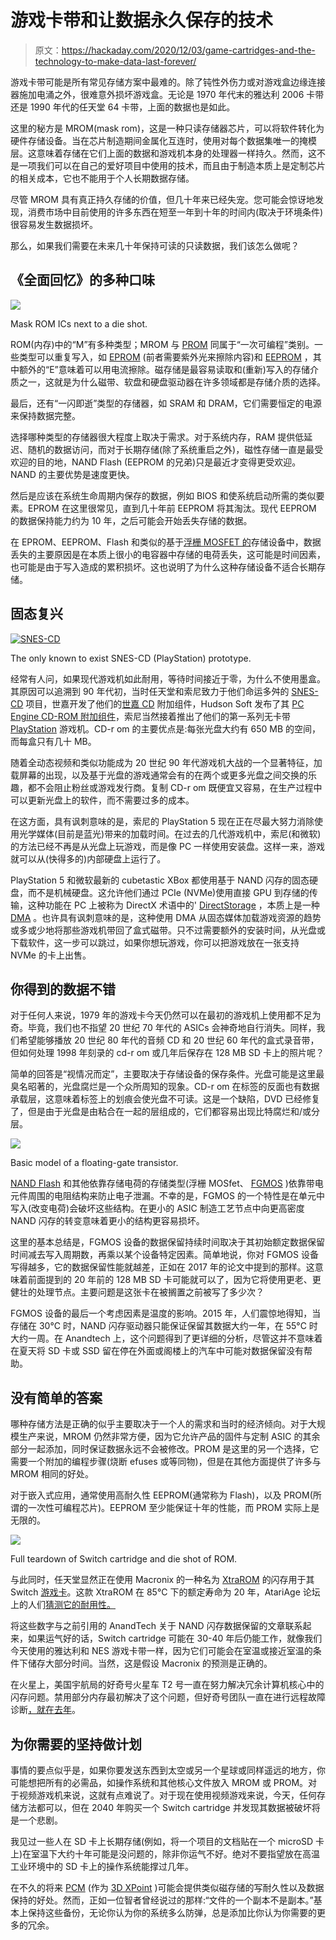 # 游戏卡带和让数据永久保存的技术

> 原文：<https://hackaday.com/2020/12/03/game-cartridges-and-the-technology-to-make-data-last-forever/>

游戏卡带可能是所有常见存储方案中最难的。除了钝性外伤力或对游戏盒边缘连接器施加电涌之外，很难意外损坏游戏盒。无论是 1970 年代末的雅达利 2006 卡带还是 1990 年代的任天堂 64 卡带，上面的数据也是如此。

这里的秘方是 MROM(mask rom)，这是一种只读存储器芯片，可以将软件转化为硬件存储设备。当在芯片制造期间金属化互连时，使用对每个数据集唯一的掩模层。这意味着存储在它们上面的数据和游戏机本身的处理器一样持久。然而，这不是一项我们可以在自己的爱好项目中使用的技术，而且由于制造本质上是定制芯片的相关成本，它也不能用于个人长期数据存储。

尽管 MROM 具有真正持久存储的价值，但几十年来已经失宠。您可能会惊讶地发现，消费市场中目前使用的许多东西在短至一年到十年的时间内(取决于环境条件)很容易发生数据损坏。

那么，如果我们需要在未来几十年保持可读的只读数据，我们该怎么做呢？

## 《全面回忆》的多种口味

[![](img/1b0048a5b575b650f7a45cb1819044c0.png)](https://hackaday.com/wp-content/uploads/2020/11/Mask-Read-Only-Memory-MROM.png)

Mask ROM ICs next to a die shot.

ROM(内存)中的“M”有多种类型；MROM 与 [PROM](https://en.wikipedia.org/wiki/Programmable_ROM) 同属于“一次可编程”类别。一些类型可以重复写入，如 [EPROM](https://en.wikipedia.org/wiki/EPROM) (前者需要紫外光来擦除内容)和 [EEPROM](https://en.wikipedia.org/wiki/EEPROM) ，其中额外的“E”意味着可以用电流擦除。磁存储是最容易读取和(重新)写入的存储介质之一，这就是为什么磁带、软盘和硬盘驱动器在许多领域都是存储介质的选择。

最后，还有“一闪即逝”类型的存储器，如 SRAM 和 DRAM，它们需要恒定的电源来保持数据完整。

选择哪种类型的存储器很大程度上取决于需求。对于系统内存，RAM 提供低延迟、随机的数据访问，而对于长期存储(除了系统重启之外)，磁性存储一直是最受欢迎的目的地，NAND Flash (EEPROM 的兄弟)只是最近才变得更受欢迎。NAND 的主要优势是速度更快。

然后是应该在系统生命周期内保存的数据，例如 BIOS 和使系统启动所需的类似要素。EPROM 在这里很常见，直到几十年前 EEPROM 将其淘汰。现代 EEPROM 的数据保持能力约为 10 年，之后可能会开始丢失存储的数据。

在 EPROM、EEPROM、Flash 和类似的基于[浮栅 MOSFET 的](https://en.wikipedia.org/wiki/Floating-gate_MOSFET)存储设备中，数据丢失的主要原因是在本质上很小的电容器中存储的电荷丢失，这可能是时间因素，也可能是由于写入造成的累积损坏。这也说明了为什么这种存储设备不适合长期存储。

## 固态复兴

[![SNES-CD](img/1214cd4758dbe2b1187ef0ecf588252e.png)](https://hackaday.com/wp-content/uploads/2020/11/Sony-playstation_prototype.jpg)

The only known to exist SNES-CD (PlayStation) prototype.

经常有人问，如果现代游戏机如此耐用，等待时间接近于零，为什么不使用墨盒。其原因可以追溯到 90 年代初，当时任天堂和索尼致力于他们命运多舛的 [SNES-CD](https://en.wikipedia.org/wiki/Super_NES_CD-ROM) 项目，世嘉开发了他们的[世嘉 CD](https://en.wikipedia.org/wiki/Sega_CD) 附加组件，Hudson Soft 发布了其 [PC Engine CD-ROM 附加组件](https://en.wikipedia.org/wiki/TurboGrafx-16#TurboGrafx-CD)，索尼当然接着推出了他们的第一系列无卡带 [PlayStation](https://en.wikipedia.org/wiki/PlayStation_(console)) 游戏机。CD-r om 的主要优点是:每张光盘大约有 650 MB 的空间，而每盒只有几十 MB。

随着全动态视频和类似功能成为 20 世纪 90 年代游戏机大战的一个显著特征，加载屏幕的出现，以及基于光盘的游戏通常会有的在两个或更多光盘之间交换的乐趣，都不会阻止粉丝或游戏发行商。复制 CD-r om 既便宜又容易，在生产过程中可以更新光盘上的软件，而不需要过多的成本。

在这方面，具有讽刺意味的是，索尼的 PlayStation 5 现在正在尽最大努力消除使用光学媒体(目前是蓝光)带来的加载时间。在过去的几代游戏机中，索尼(和微软)的方法已经不再是从光盘上玩游戏，而是像 PC 一样使用安装盘。这样一来，游戏就可以从(快得多的)内部硬盘上运行了。

PlayStation 5 和微软最新的 cubetastic XBox 都使用基于 NAND 闪存的固态硬盘，而不是机械硬盘。这允许他们通过 PCIe (NVMe)使用直接 GPU 到存储的传输，这种功能在 PC 上被称为 DirectX 术语中的' [DirectStorage](https://www.tomshardware.com/news/microsoft-directstorage-api-windows-2021-gaming-nvme-ssds-nivida-rtx-io) ，本质上是一种 [DMA](https://en.wikipedia.org/wiki/Direct_memory_access) 。也许具有讽刺意味的是，这种使用 DMA 从固态媒体加载游戏资源的趋势或多或少地将那些游戏机带回了盒式磁带。只不过需要额外的安装时间，从光盘或下载软件，这一步可以跳过，如果你想玩游戏，你可以把游戏放在一张支持 NVMe 的卡上出售。

## 你得到的数据不错

对于任何人来说，1979 年的游戏卡今天仍然可以在最初的游戏机上使用都不足为奇。毕竟，我们也不指望 20 世纪 70 年代的 ASICs 会神奇地自行消失。同样，我们希望能够播放 20 世纪 80 年代的音频 CD 和 20 世纪 60 年代的盒式录音带，但如何处理 1998 年刻录的 cd-r om 或几年后保存在 128 MB SD 卡上的照片呢？

简单的回答是“视情况而定”，主要取决于存储设备的保存条件。光盘可能是这里最臭名昭著的，光盘腐烂是一个众所周知的现象。CD-r om 在标签的反面也有数据承载层，这意味着标签上的划痕会使光盘不可读。这是一个缺陷，DVD 已经修复了，但是由于光盘是由粘合在一起的层组成的，它们都容易出现比特腐烂和/或分层。

[![](img/240aa426e145395b25a026ab0cf9087e.png)](https://hackaday.com/wp-content/uploads/2020/11/Floating_gate_transistor-en.svg_.png)

Basic model of a floating-gate transistor.

[NAND Flash](https://en.wikipedia.org/wiki/Flash_memory) 和其他依靠存储电荷的存储类型(浮栅 MOSfet、 [FGMOS](https://en.wikipedia.org/wiki/Floating-gate_MOSFET) )依靠带电元件周围的电阻结构来防止电子泄漏。不幸的是，FGMOS 的一个特性是在单元中写入(改变电荷)会破坏这些结构。在更小的 ASIC 制造工艺节点中向更高密度 NAND 闪存的转变意味着更小的结构更容易损坏。

这里的基本总结是，FGMOS 设备的数据保留持续时间取决于其初始额定数据保留时间减去写入周期数，再乘以某个设备特定因素。简单地说，你对 FGMOS 设备写得越多，它的数据保留性能就越差，正如在 2017 年的论文中提到的那样。这意味着前面提到的 20 年前的 128 MB SD 卡可能就可以了，因为它将使用更老、更健壮的处理节点。主要问题是这张卡在被搁置之前被写了多少次？

FGMOS 设备的最后一个考虑因素是温度的影响。2015 年，人们震惊地得知，当存储在 30°C 时，NAND 闪存驱动器只能保证保留其数据大约一年，在 55°C 时大约一周。在 Anandtech 上，这个问题得到了更详细的分析，尽管这并不意味着在夏天将 SD 卡或 SSD 留在停在外面或阁楼上的汽车中可能对数据保留没有帮助。

## 没有简单的答案

哪种存储方法是正确的似乎主要取决于一个人的需求和当时的经济倾向。对于大规模生产来说，MROM 仍然非常方便，因为它允许产品的固件与定制 ASIC 的其余部分一起添加，同时保证数据永远不会被修改。PROM 是这里的另一个选择，它需要一个附加的编程步骤(烧断 efuses 或等同物)，但是在其他方面提供了许多与 MROM 相同的好处。

对于嵌入式应用，通常使用高耐久性 EEPROM(通常称为 Flash)，以及 PROM(所谓的一次性可编程芯片)。EEPROM 至少能保证十年的性能，而 PROM 实际上是无限的。

[![](img/0aaffd57a45de4a85fead013129869cf.png)](https://hackaday.com/wp-content/uploads/2020/11/switch_cartridge_teardown_decap_rom.png)

Full teardown of Switch cartridge and die shot of ROM.

与此同时，任天堂显然正在使用 Macronix 的一种名为 [XtraROM](https://www.macronix.com/en-us/products/ROM/Pages/default.aspx) 的闪存用于其 Switch [游戏卡](https://en.wikipedia.org/wiki/Nintendo_game_card)。这款 XtraROM 在 85°C 下的额定寿命为 20 年，AtariAge 论坛上的人们[猜测它的耐用性。](https://atariage.com/forums/topic/270216-nintendo-switch-cartridge-eprom-or-maskrom/)

将这些数字与之前引用的 AnandTech 关于 NAND 闪存数据保留的文章联系起来，如果运气好的话，Switch cartridge 可能在 30-40 年后仍能工作，就像我们今天使用的雅达利和 NES 游戏卡带一样，因为它们可能会在室温或接近室温的条件下储存大部分时间。当然，这是假设 Macronix 的预测是正确的。

在火星上，美国宇航局的好奇号火星车 T2 号一直在努力解决冗余计算机核心中的闪存问题。禁用部分内存最初解决了这个问题，但好奇号团队一直在进行远程故障诊断[，就在去年](https://mars.nasa.gov/news/8416/curiosity-resumes-operations-after-switching-computers/)。

## 为你需要的坚持做计划

事情的要点似乎是，如果你要发送东西到太空或另一个星球或同样遥远的地方，你可能想把所有的必需品，如操作系统和其他核心文件放入 MROM 或 PROM。对于视频游戏机来说，这就有点难说了。对于现在使用视频游戏来说，今天，任何存储方法都可以，但在 2040 年购买一个 Switch cartridge 并发现其数据被破坏将是一个悲剧。

我见过一些人在 SD 卡上长期存储(例如，将一个项目的文档贴在一个 microSD 卡上)在室温下大约十年可能是没问题的，除非你运气不好。绝对不要指望放在高温工业环境中的 SD 卡上的操作系统能撑过几年。

在不久的将来 [PCM](https://en.wikipedia.org/wiki/Phase-change_memory) (作为 [3D XPoint](https://en.wikipedia.org/wiki/3D_Xpoint) )可能会提供类似磁存储的写耐久性以及数据保持的好处。然而，正如一位智者曾经说过的那样:“文件的一个副本不是副本。”基本上保持这些备份，无论你认为你的系统多么防弹，总是添加比你认为你需要的更多的冗余。